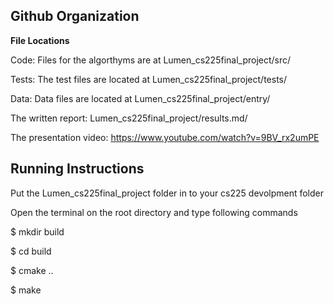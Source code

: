 ## Github Organization
**File Locations** 

 Code: Files for the algorthyms are at Lumen_cs225final_project/src/ 
 
 Tests: The test files are located at Lumen_cs225final_project/tests/  
 
 Data: Data files are located at Lumen_cs225final_project/entry/ 
 
 The written report: Lumen_cs225final_project/results.md/ 
 
 The presentation video: https://www.youtube.com/watch?v=9BV_rx2umPE
 


    
## Running Instructions

Put the Lumen_cs225final_project folder in to your cs225 devolpment folder

Open the terminal on the root directory and type following commands
    
$ mkdir build

$ cd build

$ cmake ..

$ make